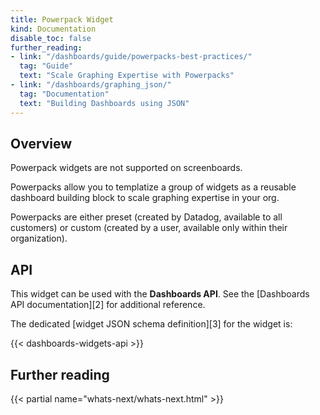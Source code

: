 ```yaml
---
title: Powerpack Widget
kind: Documentation
disable_toc: false
further_reading:
- link: "/dashboards/guide/powerpacks-best-practices/"
  tag: "Guide"
  text: "Scale Graphing Expertise with Powerpacks"
- link: "/dashboards/graphing_json/"
  tag: "Documentation"
  text: "Building Dashboards using JSON"
---
```


## Overview

<div class="alert alert-info">Powerpack widgets are not supported on screenboards.</div>

Powerpacks allow you to templatize a group of widgets as a reusable dashboard building block to scale graphing expertise in your org.

Powerpacks are either preset (created by Datadog, available to all customers) or custom (created by a user, available only within their organization).


## API

This widget can be used with the **Dashboards API**. See the [Dashboards API documentation][2] for additional reference.

The dedicated [widget JSON schema definition][3] for the widget is:

{{< dashboards-widgets-api >}}

## Further reading

{{< partial name="whats-next/whats-next.html" >}}